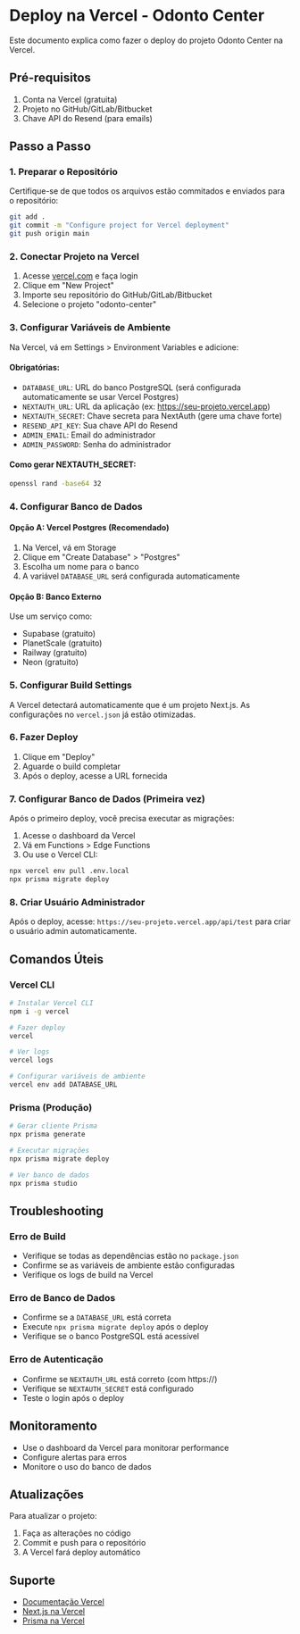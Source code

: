 # Deploy na Vercel - Odonto Center

Este documento explica como fazer o deploy do projeto Odonto Center na Vercel.

## Pré-requisitos

1. Conta na Vercel (gratuita)
2. Projeto no GitHub/GitLab/Bitbucket
3. Chave API do Resend (para emails)

## Passo a Passo

### 1. Preparar o Repositório

Certifique-se de que todos os arquivos estão commitados e enviados para o repositório:

```bash
git add .
git commit -m "Configure project for Vercel deployment"
git push origin main
```

### 2. Conectar Projeto na Vercel

1. Acesse [vercel.com](https://vercel.com) e faça login
2. Clique em "New Project"
3. Importe seu repositório do GitHub/GitLab/Bitbucket
4. Selecione o projeto "odonto-center"

### 3. Configurar Variáveis de Ambiente

Na Vercel, vá em Settings > Environment Variables e adicione:

#### Obrigatórias:
- `DATABASE_URL`: URL do banco PostgreSQL (será configurada automaticamente se usar Vercel Postgres)
- `NEXTAUTH_URL`: URL da aplicação (ex: https://seu-projeto.vercel.app)
- `NEXTAUTH_SECRET`: Chave secreta para NextAuth (gere uma chave forte)
- `RESEND_API_KEY`: Sua chave API do Resend
- `ADMIN_EMAIL`: Email do administrador
- `ADMIN_PASSWORD`: Senha do administrador

#### Como gerar NEXTAUTH_SECRET:
```bash
openssl rand -base64 32
```

### 4. Configurar Banco de Dados

#### Opção A: Vercel Postgres (Recomendado)
1. Na Vercel, vá em Storage
2. Clique em "Create Database" > "Postgres"
3. Escolha um nome para o banco
4. A variável `DATABASE_URL` será configurada automaticamente

#### Opção B: Banco Externo
Use um serviço como:
- Supabase (gratuito)
- PlanetScale (gratuito)
- Railway (gratuito)
- Neon (gratuito)

### 5. Configurar Build Settings

A Vercel detectará automaticamente que é um projeto Next.js. As configurações no `vercel.json` já estão otimizadas.

### 6. Fazer Deploy

1. Clique em "Deploy"
2. Aguarde o build completar
3. Após o deploy, acesse a URL fornecida

### 7. Configurar Banco de Dados (Primeira vez)

Após o primeiro deploy, você precisa executar as migrações:

1. Acesse o dashboard da Vercel
2. Vá em Functions > Edge Functions
3. Ou use o Vercel CLI:

```bash
npx vercel env pull .env.local
npx prisma migrate deploy
```

### 8. Criar Usuário Administrador

Após o deploy, acesse: `https://seu-projeto.vercel.app/api/test` para criar o usuário admin automaticamente.

## Comandos Úteis

### Vercel CLI
```bash
# Instalar Vercel CLI
npm i -g vercel

# Fazer deploy
vercel

# Ver logs
vercel logs

# Configurar variáveis de ambiente
vercel env add DATABASE_URL
```

### Prisma (Produção)
```bash
# Gerar cliente Prisma
npx prisma generate

# Executar migrações
npx prisma migrate deploy

# Ver banco de dados
npx prisma studio
```

## Troubleshooting

### Erro de Build
- Verifique se todas as dependências estão no `package.json`
- Confirme se as variáveis de ambiente estão configuradas
- Verifique os logs de build na Vercel

### Erro de Banco de Dados
- Confirme se a `DATABASE_URL` está correta
- Execute `npx prisma migrate deploy` após o deploy
- Verifique se o banco PostgreSQL está acessível

### Erro de Autenticação
- Confirme se `NEXTAUTH_URL` está correto (com https://)
- Verifique se `NEXTAUTH_SECRET` está configurado
- Teste o login após o deploy

## Monitoramento

- Use o dashboard da Vercel para monitorar performance
- Configure alertas para erros
- Monitore o uso do banco de dados

## Atualizações

Para atualizar o projeto:
1. Faça as alterações no código
2. Commit e push para o repositório
3. A Vercel fará deploy automático

## Suporte

- [Documentação Vercel](https://vercel.com/docs)
- [Next.js na Vercel](https://vercel.com/docs/frameworks/nextjs)
- [Prisma na Vercel](https://vercel.com/docs/integrations/prisma)

